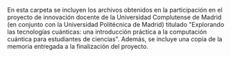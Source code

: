 En esta carpeta se incluyen los archivos obtenidos en la participación en el proyecto de innovación docente de la Universidad Complutense de Madrid (en conjunto con la Universidad Politécnica de Madrid) titulado "Explorando las tecnologías cuánticas: una introducción práctica a la computación cuántica para estudiantes de ciencias".
Además, se incluye una copia de la memoria entregada a la finalización del proyecto.
